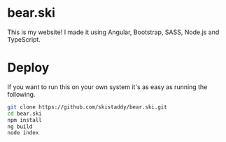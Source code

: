 # bear.ski
This is my website! I made it using Angular, Bootstrap, SASS, Node.js and TypeScript.

# Deploy
If you want to run this on your own system it's as easy as running the following.
```bash
git clone https://github.com/skistaddy/bear.ski.git
cd bear.ski
npm install
ng build
node index
```

